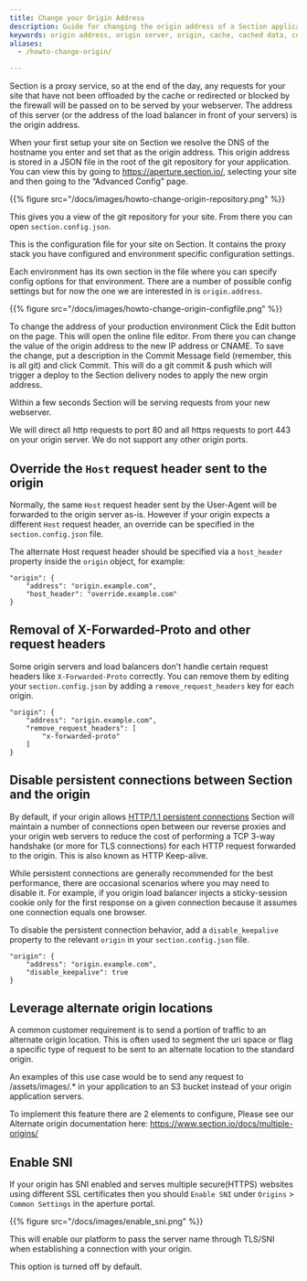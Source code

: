 ```yaml
---
title: Change your Origin Address
description: Guide for changing the origin address of a Section application.
keywords: origin address, origin server, origin, cache, cached data, content delivery network, CDN
aliases:
  - /howto-change-origin/

---
```


Section is a proxy service, so at the end of the day, any requests for your site that have not been offloaded by the cache or redirected or blocked by the firewall will be passed on to be served by your webserver. The address of this server (or the address of the load balancer in front of your servers) is the origin address.

When your first setup your site on Section we resolve the DNS of the hostname you enter and set that as the origin address. This origin address is stored in a JSON file in the root of the git repository for your application. You can view this by going to <https://aperture.section.io/>, selecting your site and then going to the “Advanced Config” page.

{{% figure src="/docs/images/howto-change-origin-repository.png" %}}

This gives you a view of the git repository for your site. From there you can open `section.config.json`.

This is the configuration file for your site on Section. It contains the proxy stack you have configured and environment specific configuration settings.

Each environment has its own section in the file where you can specify config options for that environment. There are a number of possible config settings but for now the one we are interested in is `origin.address`.

{{% figure src="/docs/images/howto-change-origin-configfile.png" %}}

To change the address of your production environment Click the Edit button on the page. This will open the online file editor. From there you can change the value of the origin address to the new IP address or CNAME. To save the change, put a description in the Commit Message field (remember, this is all git) and click Commit. This will do a git commit & push which will trigger a deploy to the Section delivery nodes to apply the new orgin address.

Within a few seconds Section will be serving requests from your new webserver.

We will direct all http requests to port 80 and all https requests to port 443 on your origin server. We do not support any other origin ports.

## Override the `Host` request header sent to the origin

Normally, the same `Host` request header sent by the User-Agent will be forwarded to the origin server as-is. However if your origin expects a different `Host` request header, an override can be specified in the `section.config.json` file.

The alternate Host request header should be specified via a `host_header` property inside the `origin` object, for example:

    "origin": {
        "address": "origin.example.com",
        "host_header": "override.example.com"
    }

## Removal of X-Forwarded-Proto and other request headers
Some origin servers and load balancers don't handle certain request headers like `X-Forwarded-Proto` correctly. You can remove them by editing your `section.config.json` by adding a `remove_request_headers` key for each origin.

    "origin": {
        "address": "origin.example.com",
        "remove_request_headers": [
            "x-forwarded-proto"
        ]
    }

## Disable persistent connections between Section and the origin

By default, if your origin allows [HTTP/1.1 persistent connections](https://tools.ietf.org/html/rfc7230#section-6.3) Section will maintain a number of connections open between our reverse proxies and your origin web servers to reduce the cost of performing a TCP 3-way handshake (or more for TLS connections) for each HTTP request forwarded to the origin. This is also known as HTTP Keep-alive.

While persistent connections are generally recommended for the best performance, there are occasional scenarios where you may need to disable it. For example, if you origin load balancer injects a sticky-session cookie only for the first response on a given connection because it assumes one connection equals one browser.

To disable the persistent connection behavior, add a `disable_keepalive` property to the relevant `origin` in your `section.config.json` file.

    "origin": {
        "address": "origin.example.com",
        "disable_keepalive": true
    }

## Leverage alternate origin locations

A common customer requirement is to send a portion of traffic to an alternate origin location. This is often used to segment the uri space or flag a specific type of request to be sent to an alternate location to the standard origin.

An examples of this use case would be to send any request to /assets/images/.\* in your application to an S3 bucket instead of your origin application servers.

To implement this feature there are 2 elements to configure, Please see our Alternate origin documentation here: https://www.section.io/docs/multiple-origins/

## Enable SNI

If your origin has SNI enabled and serves multiple secure(HTTPS) websites using different SSL certificates then you should `Enable SNI` under `Origins` > `Common Settings` in the aperture portal.

{{% figure src="/docs/images/enable_sni.png" %}}

This will enable our platform to pass the server name through TLS/SNI when establishing a connection with your origin.

This option is turned off by default.
